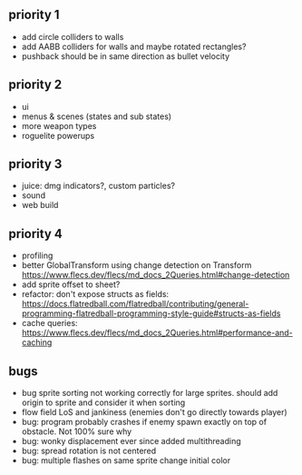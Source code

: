 ## priority 1
- add circle colliders to walls
- add AABB colliders for walls and maybe rotated rectangles?
- pushback should be in same direction as bullet velocity

## priority 2
- ui
- menus & scenes (states and sub states)
- more weapon types
- roguelite powerups

## priority 3
- juice: dmg indicators?, custom particles?
- sound
- web build

## priority 4
- profiling
- better GlobalTransform using change detection on Transform https://www.flecs.dev/flecs/md_docs_2Queries.html#change-detection
- add sprite offset to sheet?
- refactor: don't expose structs as fields: https://docs.flatredball.com/flatredball/contributing/general-programming-flatredball-programming-style-guide#structs-as-fields
- cache queries: https://www.flecs.dev/flecs/md_docs_2Queries.html#performance-and-caching

## bugs
- bug sprite sorting not working correctly for large sprites. should add origin to sprite and consider it when sorting
- flow field LoS and jankiness (enemies don't go directly towards player)
- bug: program probably crashes if enemy spawn exactly on top of obstacle. Not 100% sure why
- bug: wonky displacement ever since added multithreading
- bug: spread rotation is not centered
- bug: multiple flashes on same sprite change initial color